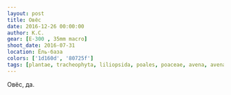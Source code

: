 ```yaml
---
layout: post
title: Овёс
date: 2016-12-26 00:00:00
author: К.С.
gear: [E-300 , 35mm macro]
shoot_date: 2016-07-31
location: Ёль-база
colors: ['1d160d', '80725f']
tags: [plantae, tracheophyta, liliopsida, poales, poaceae, avena, avena sativa]
---
```


Овёс, да.
